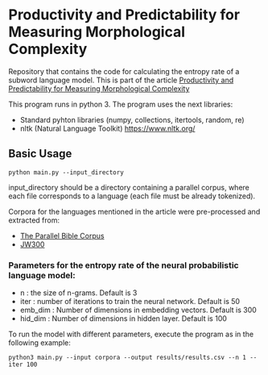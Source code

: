 # Productivity and Predictability for Measuring Morphological Complexity


Repository that contains the code for calculating the entropy rate of a subword language model. This is part of the article [Productivity and Predictability for Measuring Morphological Complexity](https://www.mdpi.com/1099-4300/22/1/48)

This program runs in python 3. The program uses the next libraries:

* Standard pyhton libraries (numpy, collections, itertools, random, re)
* nltk (Natural Language Toolkit) https://www.nltk.org/ 

## Basic Usage

``python main.py --input_directory``

input_directory should be a directory containing a parallel corpus, where each file corresponds to a language (each file must be already tokenized). 

Corpora for the languages mentioned in the article were pre-processed and extracted from:
- [The Parallel Bible Corpus](http://www.christianbentz.de/MLC2019_data.html) 
- [JW300](http://opus.nlpl.eu/JW300.php)

### Parameters for the entropy rate of the neural probabilistic language model:
* n : the size of n-grams. Default is 3
* iter : number of iterations to train the neural network. Default is 50
* emb_dim : Number of dimensions in embedding vectors. Default is 300
* hid_dim : Number of dimensions in hidden layer. Default is 100

To run the model with different parameters, execute the program as in the following example:

``python3 main.py --input corpora --output results/results.csv --n 1 --iter 100``



